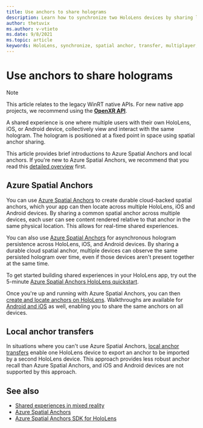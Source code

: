 ```yaml
---
title: Use anchors to share holograms
description: Learn how to synchronize two HoloLens devices by sharing local and Azure spatial anchors in DirectX applications.
author: thetuvix
ms.author: v-vtieto
ms.date: 9/8/2021
ms.topic: article
keywords: HoloLens, synchronize, spatial anchor, transfer, multiplayer, view, scenario, walkthrough, sample code, Azure, Azure Spatial Anchors, ASA
---
```


# Use anchors to share holograms

> [!NOTE]
> This article relates to the legacy WinRT native APIs.  For new native app projects, we recommend using the **[OpenXR API](../native/openxr-getting-started.md)**.

A shared experience is one where multiple users with their own HoloLens, iOS, or Android device, collectively view and interact with the same hologram. The hologram is positioned at a fixed point in space using spatial anchor sharing.

This article provides brief introductions to Azure Spatial Anchors and local anchors. If you're new to Azure Spatial Anchors, we recommend that you read this [detailed overview](../../design/spatial-anchors.md) first.

## Azure Spatial Anchors

You can use <a href="/azure/spatial-anchors/overview" target="_blank">Azure Spatial Anchors</a> to create durable cloud-backed spatial anchors, which your app can then locate across multiple HoloLens, iOS and Android devices.  By sharing a common spatial anchor across multiple devices, each user can see content rendered relative to that anchor in the same physical location.  This allows for real-time shared experiences.

You can also use <a href="/azure/spatial-anchors/overview" target="_blank">Azure Spatial Anchors</a> for asynchronous hologram persistence across HoloLens, iOS, and Android devices.  By sharing a durable cloud spatial anchor, multiple devices can observe the same persisted hologram over time, even if those devices aren't present together at the same time.

To get started building shared experiences in your HoloLens app, try out the 5-minute <a href="/azure/spatial-anchors/quickstarts/get-started-hololens" target="_blank">Azure Spatial Anchors HoloLens quickstart</a>.

Once you're up and running with Azure Spatial Anchors, you can then <a href="/azure/spatial-anchors/concepts/create-locate-anchors-cpp-winrt" target="_blank">create and locate anchors on HoloLens</a>.  Walkthroughs are available for <a href="/azure/spatial-anchors/create-locate-anchors-overview" target="_blank">Android and iOS</a> as well, enabling you to share the same anchors on all devices.

## Local anchor transfers

In situations where you can't use Azure Spatial Anchors, [local anchor transfers](../../out-of-scope/local-anchor-transfers-in-directx.md) enable one HoloLens device to export an anchor to be imported by a second HoloLens device.  This approach provides less robust anchor recall than Azure Spatial Anchors, and iOS and Android devices are not supported by this approach.

## See also

* [Shared experiences in mixed reality](../native/shared-experiences-in-mixed-reality.md)
* <a href="/azure/spatial-anchors" target="_blank">Azure Spatial Anchors</a>
* <a href="/cpp/api/spatial-anchors/winrt/" target="_blank">Azure Spatial Anchors SDK for HoloLens</a>
